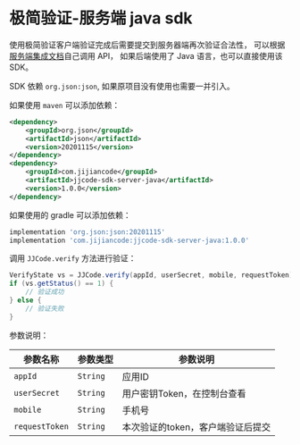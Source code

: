 # 极简验证-服务端 java sdk

使用极简验证客户端验证完成后需要提交到服务器端再次验证合法性，
可以根据[服务端集成文档](https://www.jijiancode.com/doc/guide/end.html)自己调用 API，
如果后端使用了 Java 语言，也可以直接使用该SDK。

SDK 依赖 `org.json:json`, 如果原项目没有使用也需要一并引入。

如果使用 `maven` 可以添加依赖：
```xml
<dependency>
    <groupId>org.json</groupId>
    <artifactId>json</artifactId>
    <version>20201115</version>
</dependency>
<dependency>
    <groupId>com.jijiancode</groupId>
    <artifactId>jjcode-sdk-server-java</artifactId>
    <version>1.0.0</version>
</dependency>
```

如果使用的 gradle 可以添加依赖：
```gradle
implementation 'org.json:json:20201115'
implementation 'com.jijiancode:jjcode-sdk-server-java:1.0.0'
```


调用 `JJCode.verify` 方法进行验证：

```java
VerifyState vs = JJCode.verify(appId, userSecret, mobile, requestToken);
if (vs.getStatus() == 1) {
    // 验证成功
} else {
    // 验证失败
}
```

参数说明：

| 参数名称 | 参数类型 | 参数说明 |
| --- | --- | --- |
| `appId` | `String` | 应用ID |
| `userSecret` | `String` | 用户密钥Token，在控制台查看 |
| `mobile` | `String` | 手机号 |
| `requestToken` | `String` | 本次验证的token，客户端验证后提交 |